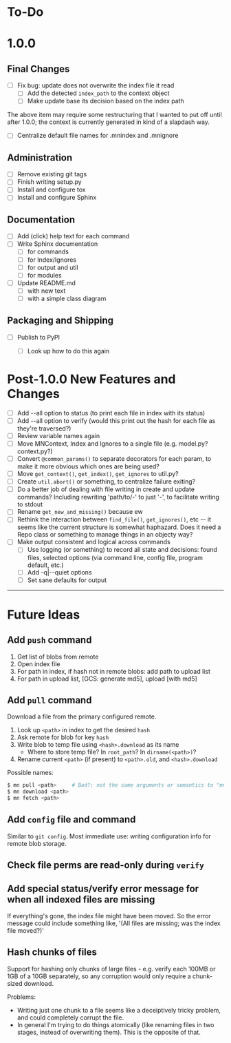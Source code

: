 # To-Do

# 1.0.0

## Final Changes

- [ ] Fix bug: update does not overwrite the index file it read
    - [ ] Add the detected `index_path` to the context object
    - [ ] Make update base its decision based on the index path

The above item may require some restructuring that I wanted to put off until
after 1.0.0; the context is currently generated in kind of a slapdash way.

- [ ] Centralize default file names for .mnindex and .mnignore

## Administration

- [ ] Remove existing git tags
- [ ] Finish writing setup.py
- [ ] Install and configure tox
- [ ] Install and configure Sphinx

## Documentation
- [ ] Add (click) help text for each command
- [ ] Write Sphinx documentation
    - [ ] for commands
    - [ ] for Index/Ignores
    - [ ] for output and util
    - [ ] for modules
- [ ] Update README.md
    - [ ] with new text
    - [ ] with a simple class diagram

## Packaging and Shipping
- [ ] Publish to PyPI
    - [ ] Look up how to do this again


# Post-1.0.0 New Features and Changes

- [ ] Add --all option to status (to print each file in index with its status)
- [ ] Add --all option to verify (would this print out the hash for each file
      as they're traversed?)
- [ ] Review variable names again
- [ ] Move MNContext, Index and Ignores to a single file (e.g. model.py? context.py?)
- [ ] Convert `@common_params()` to separate decorators for each param, to make
      it more obvious which ones are being used?
- [ ] Move `get_context()`, `get_index()`, `get_ignores` to util.py?
- [ ] Create `util.abort()` or something, to centralize failure exiting?
- [ ] Do a better job of dealing with file writing in create and update
      commands? Including rewriting 'path/to/-' to just '-', to facilitate
      writing to stdout
- [ ] Rename `get_new_and_missing()` because ew
- [ ] Rethink the interaction between `find_file()`, `get_ignores()`, etc -- it
      seems like the current structure is somewhat haphazard. Does it need a
      Repo class or something to manage things in an objecty way?
- [ ] Make output consistent and logical across commands
    - [ ] Use logging (or something) to record all state and decisions: found
          files, selected options (via command line, config file, program
          default, etc.)
    - [ ] Add -q|--quiet options
    - [ ] Set sane defaults for output

---

# Future Ideas

## Add `push` command
1. Get list of blobs from remote
2. Open index file
3. For path in index, if hash not in remote blobs: add path to upload list
4. For path in upload list, [GCS: generate md5], upload [with md5]


## Add `pull` command

Download a file from the primary configured remote.

1. Look up `<path>` in index to get the desired `hash`
2. Ask remote for blob for key `hash`
3. Write blob to temp file using `<hash>.download` as its name
    - Where to store temp file? In `root_path`? In `dirname(<path>)`?
3. Rename current `<path>` (if present) to `<path>.old`, and `<hash>.download`

Possible names:

``` bash
$ mn pull <path>     # Bad?: not the same arguments or semantics to "mn push"
$ mn download <path>
$ mn fetch <path>
```

## Add `config` file and command

Similar to `git config`. Most immediate use: writing configuration info for
remote blob storage.


## Check file perms are read-only during `verify`


## Add special status/verify error message for when all indexed files are missing

If everything's gone, the index file might have been moved. So the error
message could include something like, '(All files are missing; was the index
file moved?)'


## Hash chunks of files
Support for hashing only chunks of large files - e.g. verify each 100MB or
1GB of a 10GB separately, so any corruption would only require a chunk-sized
download.

Problems:

- Writing just one chunk to a file seems like a deceiptively tricky problem,
  and could completely corrupt the file.
- In general I'm trying to do things atomically (like renaming files in two
  stages, instead of overwriting them). This is the opposite of that.
